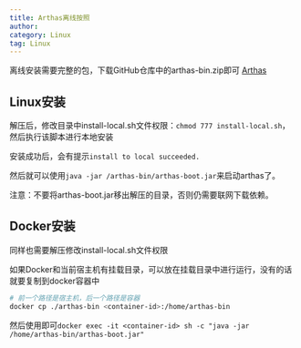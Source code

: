 ```yaml
---
title: Arthas离线按照
author:
category: Linux
tag: Linux
---
```


离线安装需要完整的包，下载GitHub仓库中的arthas-bin.zip即可
[Arthas](https://github.com/alibaba/arthas/releases)

## Linux安装

解压后，修改目录中install-local.sh文件权限：`chmod 777 install-local.sh`，然后执行该脚本进行本地安装

安装成功后，会有提示`install to local succeeded.`

然后就可以使用`java -jar /arthas-bin/arthas-boot.jar`来启动arthas了。

注意：不要将arthas-boot.jar移出解压的目录，否则仍需要联网下载依赖。

## Docker安装

同样也需要解压修改install-local.sh文件权限

如果Docker和当前宿主机有挂载目录，可以放在挂载目录中进行运行，没有的话就要复制到docker容器中

```bash
# 前一个路径是宿主机，后一个路径是容器
docker cp ./arthas-bin <container-id>:/home/arthas-bin
```

然后使用即可`docker exec -it <container-id> sh -c "java -jar /home/arthas-bin/arthas-boot.jar"`